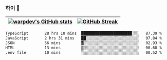 
### 하이 👋
[![warpdev's GitHub stats](https://github-readme-stats.vercel.app/api?username=warpdev&show_icons=true&theme=vue-dark)](#) |[![GitHub Streak](https://github-readme-streak-stats.herokuapp.com/?user=warpdev&theme=dark)](#)
--- | --- |
<!--START_SECTION:waka-->

```txt
TypeScript       28 hrs 10 mins  ██████████████████████░░░   87.39 %
JavaScript       2 hrs 31 mins   ██░░░░░░░░░░░░░░░░░░░░░░░   07.84 %
JSON             56 mins         ▓░░░░░░░░░░░░░░░░░░░░░░░░   02.93 %
HTML             13 mins         ▒░░░░░░░░░░░░░░░░░░░░░░░░   00.68 %
.env file        10 mins         ░░░░░░░░░░░░░░░░░░░░░░░░░   00.52 %
```

<!--END_SECTION:waka-->

<!--
**warpdev/warpdev** is a ✨ _special_ ✨ repository because its `README.md` (this file) appears on your GitHub profile.

Here are some ideas to get you started:

- 🔭 I’m currently working on ...
- 🌱 I’m currently learning ...
- 👯 I’m looking to collaborate on ...
- 🤔 I’m looking for help with ...
- 💬 Ask me about ...
- 📫 How to reach me: ...
- 😄 Pronouns: ...
- ⚡ Fun fact: ...
-->
